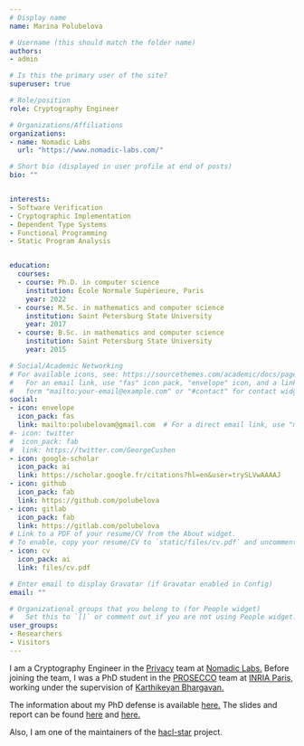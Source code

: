 ```yaml
---
# Display name
name: Marina Polubelova

# Username (this should match the folder name)
authors:
- admin

# Is this the primary user of the site?
superuser: true

# Role/position
role: Cryptography Engineer

# Organizations/Affiliations
organizations:
- name: Nomadic Labs
  url: "https://www.nomadic-labs.com/"

# Short bio (displayed in user profile at end of posts)
bio: ""


interests:
- Software Verification
- Cryptographic Implementation
- Dependent Type Systems
- Functional Programming
- Static Program Analysis


education:
  courses:
  - course: Ph.D. in computer science
    institution: École Normale Supérieure, Paris
    year: 2022
  - course: M.Sc. in mathematics and computer science
    institution: Saint Petersburg State University
    year: 2017
  - course: B.Sc. in mathematics and computer science
    institution: Saint Petersburg State University
    year: 2015

# Social/Academic Networking
# For available icons, see: https://sourcethemes.com/academic/docs/page-builder/#icons
#   For an email link, use "fas" icon pack, "envelope" icon, and a link in the
#   form "mailto:your-email@example.com" or "#contact" for contact widget.
social:
- icon: envelope
  icon_pack: fas
  link: mailto:polubelovam@gmail.com  # For a direct email link, use "mailto:test@example.org".
#- icon: twitter
#  icon_pack: fab
#  link: https://twitter.com/GeorgeCushen
- icon: google-scholar
  icon_pack: ai
  link: https://scholar.google.fr/citations?hl=en&user=trySLVwAAAAJ
- icon: github
  icon_pack: fab
  link: https://github.com/polubelova
- icon: gitlab
  icon_pack: fab
  link: https://gitlab.com/polubelova
# Link to a PDF of your resume/CV from the About widget.
# To enable, copy your resume/CV to `static/files/cv.pdf` and uncomment the lines below.
- icon: cv
  icon_pack: ai
  link: files/cv.pdf

# Enter email to display Gravatar (if Gravatar enabled in Config)
email: ""

# Organizational groups that you belong to (for People widget)
#   Set this to `[]` or comment out if you are not using People widget.
user_groups:
- Researchers
- Visitors
---
```


I am a Cryptography Engineer in the [Privacy](https://research-development.nomadic-labs.com/files/cryptography.html) team at [Nomadic Labs.](https://www.nomadic-labs.com/)
Before joining the team, I was a PhD student in the [PROSECCO](https://team.inria.fr/prosecco/) team at [INRIA Paris,](https://www.inria.fr/fr/centre-inria-de-paris) working under the supervision of [Karthikeyan Bhargavan.](https://bhargavan.info/)

The information about my PhD defense is available [here.](https://www.theses.fr/s191134) The slides and report can be found [here](files/phd_slides.pdf) and [here.](files/phd_thesis.pdf)

Also, I am one of the maintainers of the [hacl-star](https://github.com/hacl-star/hacl-star) project.